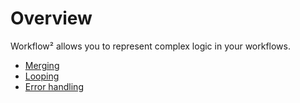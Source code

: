# Overview

Workflow² allows you to represent complex logic in your workflows.

* [Merging](/workflow/flow-logic/merging/)
* [Looping](/workflow/flow-logic/looping/)
* [Error handling](/workflow/flow-logic/error-handling/)